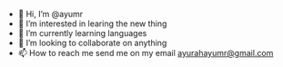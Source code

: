 - 👋 Hi, I’m @ayumr
- 👀 I’m interested in learing the new thing 
- 🌱 I’m currently learning languages
- 💞️ I’m looking to collaborate on anything
- 📫 How to reach me send me on my email ayurahayumr@gmail.com

<!---
ayumr/ayumr is a ✨ special ✨ repository because its `README.md` (this file) appears on your GitHub profile.
You can click the Preview link to take a look at your changes.
--->

